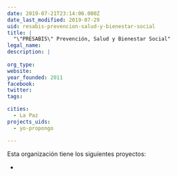 ```yaml
---
date: 2019-07-21T23:14:06.000Z
date_last_modified: 2019-07-29
uid: resabis-prevencion-salud-y-bienestar-social
title: |
  "\"PRESABIS\" Prevención, Salud y Bienestar Social"
legal_name: 
description: |
  
org_type: 
website: 
year_founded: 2011
facebook: 
twitter: 
tags:

cities: 
  - La Paz
projects_uids:
  - yo-propongo

---
```


Esta organización tiene los siguientes proyectos:

- [](/proyectos/yo-propongo)
